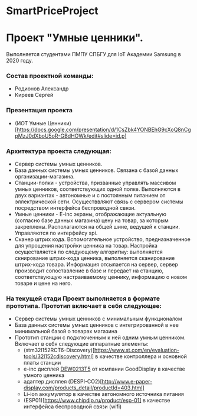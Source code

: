 # SmartPriceProject
# Проект "Умные ценники". 

Выполняется студентами ПМПУ СПБГУ для IoT Академии Samsung в 2020 году. 
### Состав проектной команды:
* Родионов Александр
* Киреев Сергей 

### Презентация проекта
* (ИОТ Умные Ценники)[https://docs.google.com/presentation/d/1CsZbk4YONBEhG9cXoQ8nCgpMzJ0dXboU5oR-GBdHOWk/edit#slide=id.p]
### Архитектура проекта следующая:
* Сервер системы умных ценников. 
* База данных системы умных ценников. Связана с базой данных организации-магазина. 
* Станции-полки - устройства, призванные управлять массивом умных ценников, соответствующих одной полке. Выполняются в двух вариантах - автономные и с постоянным питанием от эллектрической сети. Осуществвляют связь с сервером системы посредством интерфейса беспроводной связи. 
* Умные ценники - E-inc экраны, отображающие актуальную (согласно базе данных магазина) цену на товар, за которым закреплены. Располагаются на общей шине, ведущей к станции. Управляются по интерфейсу spi. 
* Сканер штрих кода. Вспомогательное устройство, предназначенное для упрощения настройки ценника на товар. Настройка осуществляется по следующему алгоритму: выполняется скнирование штрих-кода ценника, выполняется сканирование штрих-кода товара. Информация отсылается на сервер, сервер производит сопоставление в базе и передает на станцию, соответствующую настраиваемому ценнику, информацию о новом товаре и цене на него. 


### На текущей стади Проект выполняется в формате прототипа. Прототип включает в себя следующее:
* Сервер системы умных ценников с минимальным функционалом
* База данных системы умных ценников с интегрированной в нее минимальной базой о товарах магазина
* Прототип станции с подключенным к ней одним умным ценником. Включает в себя следующие аппаратные элементы:
    * (stm32l152RCT6-Discovery)[https://www.st.com/en/evaluation-tools/32l152cdiscovery.html] в качестве контроллера и основной платы станции
    * e-inc дисплей [DEW0213T5](http://www.e-paper-display.com/products_detail/productId=309.html) от компании GoodDisplay в качестве умного ценника
    * адаптер дисплея (DESPI-CO2)[http://www.e-paper-display.com/products_detail/productId=403.html]
    * Li-ion аккумулятор в качестве автономного источника питания
    * (ESP01)[https://www.chipdip.ru/product/esp-01] в качестве интерфейса беспроводной связи (wifi)

    
